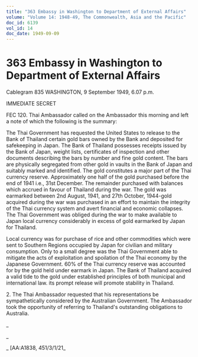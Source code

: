 ```yaml
---
title: "363 Embassy in Washington to Department of External Affairs"
volume: "Volume 14: 1948-49, The Commonwealth, Asia and the Pacific"
doc_id: 6139
vol_id: 14
doc_date: 1949-09-09
---
```


# 363 Embassy in Washington to Department of External Affairs

Cablegram 835 WASHINGTON, 9 September 1949, 6.07 p.m.

IMMEDIATE SECRET

FEC 120. Thai Ambassador called on the Ambassador this morning and left a note of which the following is the summary:

The Thai Government has requested the United States to release to the Bank of Thailand certain gold bars owned by the Bank and deposited for safekeeping in Japan. The Bank of Thailand possesses receipts issued by the Bank of Japan, weight lists, certificates of inspection and other documents describing the bars by number and fine gold content. The bars are physically segregated from other gold in vaults in the Bank of Japan and suitably marked and identified. The gold constitutes a major part of the Thai currency reserve. Approximately one half of the gold purchased before the end of 1941 i.e., 31st December. The remainder purchased with balances which accrued in favour of Thailand during the war. The gold was earmarked between 2nd August, 1941, and 27th October, 1944-gold acquired during the war was purchased in an effort to maintain the integrity of the Thai currency system and avert financial and economic collapses. The Thai Government was obliged during the war to make available to Japan local currency considerably in excess of gold earmarked by Japan for Thailand.

Local currency was for purchase of rice and other commodities which were sent to Southern Regions occupied by Japan for civilian and military consumption. Only to a small degree was the Thai Government able to mitigate the acts of exploitation and spoilation of the Thai economy by the Japanese Government. 60% of the Thai currency reserve was accounted for by the gold held under earmark in Japan. The Bank of Thailand acquired a valid tide to the gold under established principles of both municipal and international law. its prompt release will promote stability in Thailand.

2\. The Thai Ambassador requested that his representations be sympathetically considered by the Australian Government. The Ambassador took the opportunity of referring to Thailand's outstanding obligations to Australia.

_

_

_ [AA:A1838, 451/3/1/21_
